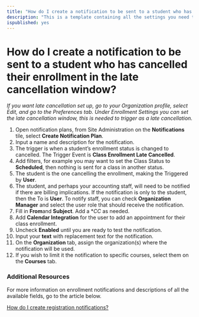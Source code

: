 ```yaml
---
title: "How do I create a notification to be sent to a student who has cancelled their enrollment in the late cancellation window?"
description: "This is a template containing all the settings you need to create an automated notification to be sent to students when they have cancelled their enrollment within the late cancellation window. If you have a cancellation policy charging students if they cancel too close to when class starts, then you may be interested in this notification."
ispublished: yes
---
```


# How do I create a notification to be sent to a student who has cancelled their enrollment in the late cancellation window? 

*If you want late cancellation set up, go to your Organization profile, select Edit, and go to the Preferences tab. Under Enrollment Settings you can set the late cancellation window, this is needed to trigger as a late cancellation.*

1. Open notification plans, from Site Administration on the **Notifications** tile, select **Create Notification Plan**.
1. Input a name and description for the notification.
1. The trigger is when a student’s enrollment status is changed to cancelled. The Trigger Event is **Class Enrollment Late Cancelled**.
1. Add filters, for example you may want to set the Class Status to **Scheduled**, then nothing is sent for a class in another status.
1. The student is the one cancelling the enrollment, making the Triggered by **User**. 
1. The student, and perhaps your accounting staff, will need to be notified if there are billing implications. If the notification is only to the student, then the To is **User**. To notify staff, you can check **Organization Manager** and select the user role that should receive the notification.
1. Fill in **From**and **Subject**. Add a **CC* as needed. 
1. Add **Calendar Integration** for the user to add an appointment for their class enrollment.
1. Uncheck **Enabled** until you are ready to test the notification.
1. Input your **text** with replacement text for the notification.
1. On the **Organization** tab, assign the organization(s) where the notification will be used.
1. If you wish to limit it the notification to specific courses, select them on the **Courses** tab.

### Additional Resources

For more information on enrollment notifications and descriptions of all the available fields, go to the article below. 

[How do I create registration notifications?](/tms/tms-administrators/notifications/registration-notification.md)
